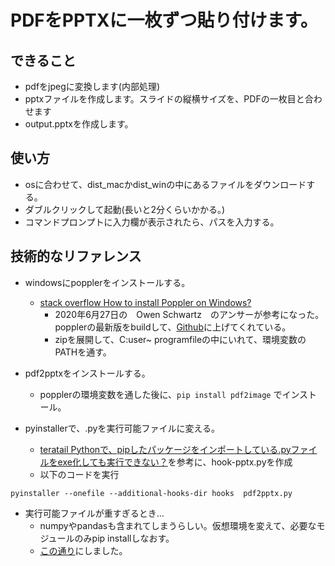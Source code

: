 # PDFをPPTXに一枚ずつ貼り付けます。
## できること
* pdfをjpegに変換します(内部処理)
* pptxファイルを作成します。スライドの縦横サイズを、PDFの一枚目と合わせます
* output.pptxを作成します。

## 使い方
* osに合わせて、dist_macかdist_winの中にあるファイルをダウンロードする。
* ダブルクリックして起動(長いと2分くらいかかる。)
* コマンドプロンプトに入力欄が表示されたら、パスを入力する。

## 技術的なリファレンス
* windowsにpopplerをインストールする。
  * [stack overflow How to install Poppler on Windows?](https://stackoverflow.com/questions/18381713/how-to-install-poppler-on-windows)
    * 2020年6月27日の　Owen Schwartz　のアンサーが参考になった。popplerの最新版をbuildして、[Github](https://github.com/oschwartz10612/poppler-windows/releases)に上げてくれている。
    * zipを展開して、C:user~ programfileの中にいれて、環境変数のPATHを通す。

* pdf2pptxをインストールする。
  * popplerの環境変数を通した後に、`pip install pdf2image` でインストール。

* pyinstallerで、.pyを実行可能ファイルに変える。
  * [teratail Pythonで、pipしたパッケージをインポートしている.pyファイルをexe化しても実行できない？](https://teratail.com/questions/184343)を参考に、hook-pptx.pyを作成
  * 以下のコードを実行

```
pyinstaller --onefile --additional-hooks-dir hooks  pdf2pptx.py       
```

* 実行可能ファイルが重すぎるとき...
  * numpyやpandasも含まれてしまうらしい。仮想環境を変えて、必要なモジュールのみpip installしなおす。
  * [この通り](https://qiita.com/napinoco/items/068ce8ef6ef4309966b1)にしました。